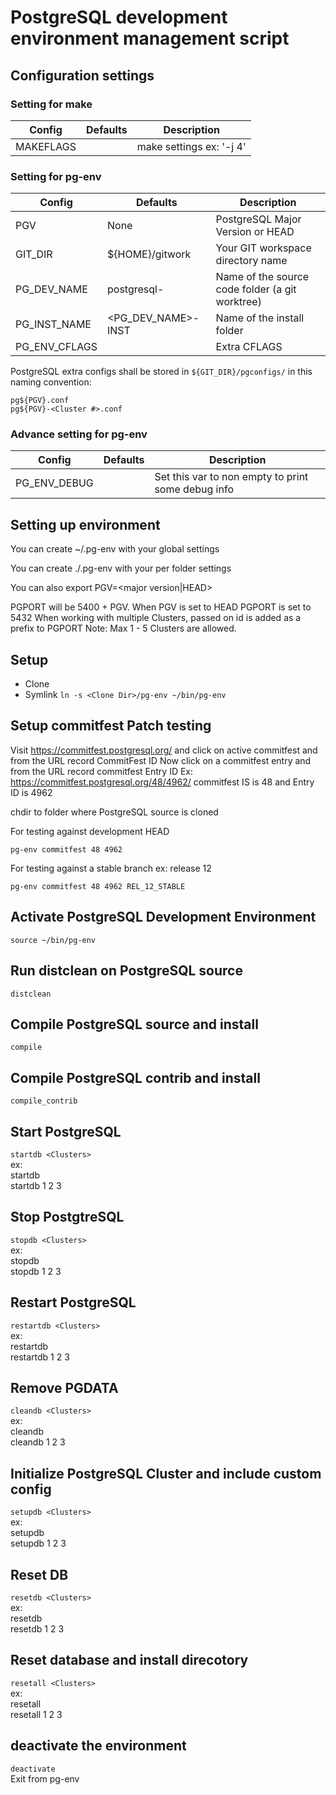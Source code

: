# PostgreSQL development environment management script

## Configuration settings

### Setting for make

| Config | Defaults | Description |
| --- | --- | --- |
| MAKEFLAGS | | make settings ex: '-j 4'|

### Setting for pg-env 

| Config | Defaults | Description |
| --- | --- | --- |
| PGV | None | PostgreSQL Major Version or HEAD |
| GIT_DIR | ${HOME}/gitwork | Your GIT workspace directory name |
| PG_DEV_NAME | postgresql-<PGV> | Name of the source code folder (a git worktree) |
| PG_INST_NAME | <PG_DEV_NAME>-INST | Name of the install folder |
| PG_ENV_CFLAGS | | Extra CFLAGS |

PostgreSQL extra configs shall be stored in `${GIT_DIR}/pgconfigs/` in this naming convention:
```
pg${PGV}.conf
pg${PGV}-<Cluster #>.conf
```

### Advance setting for pg-env 

| Config | Defaults | Description |
| --- | --- | --- |
| PG_ENV_DEBUG | | Set this var to non empty to print some debug info |

## Setting up environment

You can create ~/.pg-env with your global settings

You can create ./.pg-env with your per folder settings

You can also export PGV=<major version|HEAD>

PGPORT will be 5400 + PGV. When PGV is set to HEAD PGPORT is set to 5432
When working with multiple Clusters, passed on id is added as a prefix to PGPORT
Note: Max 1 - 5 Clusters are allowed.

## Setup

- Clone  
- Symlink `ln -s <Clone Dir>/pg-env ~/bin/pg-env`  

## Setup commitfest Patch testing

Visit https://commitfest.postgresql.org/ and click on active commitfest and from the URL record CommitFest ID
Now click on a commitfest entry and from the URL record commitfest Entry ID
Ex: https://commitfest.postgresql.org/48/4962/  commitfest IS is 48 and Entry ID is 4962

chdir to folder where PostgreSQL source is cloned

For testing against development HEAD

`pg-env commitfest 48 4962`

For testing against a stable branch ex: release 12

`pg-env commitfest 48 4962 REL_12_STABLE`

## Activate PostgreSQL Development Environment
`source ~/bin/pg-env`  

## Run distclean on PostgreSQL source
`distclean`  

## Compile PostgreSQL source and install
`compile`  

## Compile PostgreSQL contrib and install
`compile_contrib`  

## Start PostgreSQL
`startdb <Clusters>`  
ex:  
  startdb  
  startdb 1 2 3  

## Stop PostgtreSQL
`stopdb <Clusters>`  
ex:  
  stopdb  
  stopdb 1 2 3  

## Restart PostgreSQL
`restartdb <Clusters>`  
ex:  
  restartdb  
  restartdb 1 2 3  

## Remove PGDATA
`cleandb <Clusters>`  
ex:  
  cleandb  
  cleandb 1 2 3  

## Initialize PostgreSQL Cluster and include custom config
`setupdb <Clusters>`  
ex:  
  setupdb  
  setupdb 1 2 3  

## Reset DB
`resetdb <Clusters>`  
ex:  
  resetdb  
  resetdb 1 2 3  

## Reset database and install direcotory
`resetall <Clusters>`  
ex:  
  resetall  
  resetall 1 2 3  

## deactivate the environment
`deactivate`  
Exit from pg-env  


